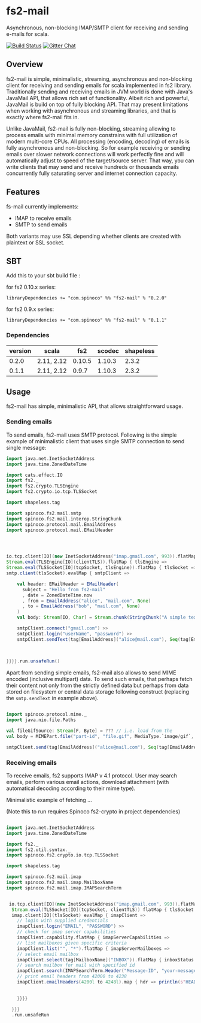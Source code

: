 # fs2-mail

Asynchronous, non-blocking IMAP/SMTP client for receiving and sending e-mails for scala.

[![Build Status](https://travis-ci.org/Spinoco/fs2-mail.svg?branch=series/0.2)](https://travis-ci.org/Spinoco/fs2-mail)
[![Gitter Chat](https://badges.gitter.im/functional-streams-for-scala/fs2.svg)](https://gitter.im/fs2-mail/Lobby)

## Overview

fs2-mail is simple, minimalistic, streaming, asynchronous and non-blocking client for receiving and sending emails 
for scala implemented in fs2 library. Traditionally sending and receiving emails in JVM world is done with 
Java's JavaMail API, that allows rich set of functionality. Albeit rich and powerful, JavaMail 
is build on top of fully blocking API. That may present limitations when working with asynchronous and 
streaming libraries, and that is exactly where fs2-mail fits in.  

Unlike JavaMail, fs2-mail is fully non-blocking, streaming allowing to process emails with minimal memory constrains 
with full utilization of modern multi-core CPUs. All processing (encoding, decoding) of emails 
is fully asynchronous and non-blocking. So for example receiving or sending emails over slower network 
connections will work perfectly fine and will automatically adjust to speed of the target/source server. That way, 
you can write clients that may send and receive hundreds or thousands emails concurrently fully saturating 
server and internet connection capacity. 

 
## Features

fs-mail currently implements: 

- IMAP to receive emails
- SMTP to send emails

Both variants may use SSL depending whether clients are created with plaintext or SSL socket. 


## SBT

Add this to your sbt build file :

for fs2 0.10.x series:

```
libraryDependencies += "com.spinoco" %% "fs2-mail" % "0.2.0"
```

for fs2 0.9.x series:

```
libraryDependencies += "com.spinoco" %% "fs2-mail" % "0.1.1"
```


### Dependencies

version  |    scala  |   fs2  |  scodec | shapeless      
---------|-----------|--------|---------|----------- 
0.2.0    | 2.11, 2.12| 0.10.5 | 1.10.3  | 2.3.2
0.1.1    | 2.11, 2.12| 0.9.7  | 1.10.3  | 2.3.2


## Usage

fs2-mail has simple, minimalistic API, that allows straightforward usage. 

### Sending emails

To send emails, fs2-mail uses SMTP protocol. Following is the simple example of minimalistic client that 
uses single SMTP connection to send single message: 

```scala
import java.net.InetSocketAddress
import java.time.ZonedDateTime

import cats.effect.IO
import fs2._ 
import fs2.crypto.TLSEngine
import fs2.crypto.io.tcp.TLSSocket

import shapeless.tag

import spinoco.fs2.mail.smtp
import spinoco.fs2.mail.interop.StringChunk
import spinoco.protocol.mail.EmailAddress
import spinoco.protocol.mail.EMailHeader




io.tcp.client[IO](new InetSocketAddress("imap.gmail.com", 993)).flatMap { tcpSocket =>
Stream.eval(TLSEngine[IO](clientTLS)).flatMap { tlsEngine =>
Stream.eval(TLSSocket[IO](tcpSocket, tlsEngine)).flatMap { tlsSocket =>
smtp.client(tlsSocket).evalMap { smtpClient => 

    val header: EMailHeader = EMailHeader(
      subject = "Hello from fs2-mail"
      , date = ZonedDateTime.now
      , from = EmailAddress("alice", "mail.com", None)
      , to = EmailAddress("bob", "mail.com", None)
    )
    val body: Stream[IO, Char] = Stream.chunk(StringChunk("A simple text-only email from fs2-mail.")).covary[IO]

    smtpClient.connect("gmail.com") >>
    smtpClient.login("userName", "password") >>
    smtpClient.sendText(tag[EmailAddress]("alice@mail.com"), Seq(tag[EmailAddress]("bob@mail.com")), header, body)
    

    
}}}}.run.unsafeRun()

```

Apart from sending simple emails, fs2-mail also allows to send MIME encoded (inclusive multipart) data. 
To send such emails, that perhaps fetch their content not only from the strictly defined data but perhaps 
from data stored on filesystem or central data storage following construct (replacing the `smtp.sendText` in example above).

```scala

import spinoco.protocol.mime._
import java.nio.file.Paths

val fileGifSource: Stream[F, Byte] = ??? // i.e. load from the 
val body = MIMEPart.file("part-id", "file.gif", MediaType.`image/gif`, fs2.io.file.readAll(Paths.get("/some/file/location/file.gif")))  

smtpClient.send(tag[EmailAddress]("alice@mail.com"), Seq(tag[EmailAddress]("bob@mail.com")), header, body)

```

### Receiving emails

To receive emails, fs2 supports IMAP v 4.1 protocol. User may search emails, perform various email actions,
download attachment (with automatical decoding according to their mime type). 

Minimalistic example of fetching ... 

(Note this to run requires Spinoco fs2-crypto in project dependencies)

```scala

import java.net.InetSocketAddress
import java.time.ZonedDateTime

import fs2._
import fs2.util.syntax._ 
import spinoco.fs2.crypto.io.tcp.TLSSocket

import shapeless.tag

import spinoco.fs2.mail.imap 
import spinoco.fs2.mail.imap.MailboxName
import spinoco.fs2.mail.imap.IMAPSearchTerm


 io.tcp.client[IO](new InetSocketAddress("imap.gmail.com", 993)).flatMap { tcpSocket => 
  Stream.eval(TLSSocket[IO](tcpSocket, clientTLS)) flatMap { tlsSocket =>
  imap.client[IO](tlsSocket) evalMap { imapClient =>
    // login with supplied credentials
    imapClient.login("EMAIL", "PASSWORD") >>
    // check for imap server capabilities 
    imapClient.capability.flatMap { imapServerCapabilities =>
    // list mailboxes given specific criteria
    imapClient.list("", "*").flatMap { imapServerMailboxes => 
    // select email mailbox
    imapClient.select(tag[MailboxName]("INBOX")).flatMap { inboxStatus =>
    // search mailbox for mail with specified id
    imapClient.search(IMAPSearchTerm.Header("Message-ID", "your-message-id")).flatMap { searchResult =>   
    // print email headers from 42000 to 4238
    imapClient.emailHeaders(4200l to 4248l).map { hdr => println(s"HEADER: $hdr") }.run  
      

    }}}}

  }}}
  .run.unsafeRun

```



